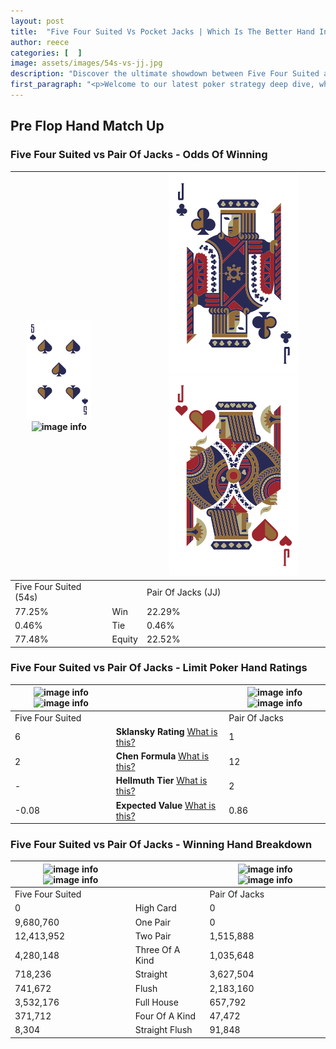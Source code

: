 ```yaml
---
layout: post
title:  "Five Four Suited Vs Pocket Jacks | Which Is The Better Hand In Poker? A Complete Guide"
author: reece
categories: [  ]
image: assets/images/54s-vs-jj.jpg
description: "Discover the ultimate showdown between Five Four Suited and Pair Of Jacks in poker! Uncover the odds, strategies, and scenarios where one hand triumphs over the other. Get ready to up your poker game with this thrilling analysis."
first_paragraph: "<p>Welcome to our latest poker strategy deep dive, where we're pitting two distinct hands against each other in a high-stakes showdown: Five Four Suited vs Pair Of Jacks.</p><p>In the dynamic world of poker, every decision counts, and knowing which hand holds the upper hand is key to your success at the table.</p><p>In this article, we'll dissect these two hands, explore the scenarios where one dominates the other, and equip you with the knowledge to make strategic choices that can tip the odds in your favor.</p><p>Get ready to unravel the intriguing dynamics of these poker hands and elevate your game to new heights.</p>"
---
```




[comment]: # (sp0)

## Pre Flop Hand Match Up

<div class="table hand-ratings" markdown="1"> 



### Five Four Suited vs Pair Of Jacks - Odds Of Winning


    
| ![image info](assets/images/hand1/5.png) ![image info](assets/images/hand1/4s.png) |  | ![image info](assets/images/hand2/j.png) ![image info](assets/images/hand2/jo.png) |
| -------- | -------- | -------- |
| Five Four Suited (54s) |  | Pair Of Jacks (JJ) |
| 77.25% | Win | 22.29% |
| 0.46% | Tie | 0.46% |
| 77.48% | Equity | 22.52% |




[comment]: # (sp1)



### Five Four Suited vs Pair Of Jacks - Limit Poker Hand Ratings


    
| ![image info](https://www.riverpairs.com/assets/images/hand1/5.png) ![image info](https://www.riverpairs.com/assets/images/hand1/4s.png) |  | ![image info](https://www.riverpairs.com/assets/images/hand2/j.png) ![image info](https://www.riverpairs.com/assets/images/hand2/jo.png) |
| -------- | -------- | -------- |
| Five Four Suited |  | Pair Of Jacks |
| 6 | **Sklansky Rating** [What is this?](/sklansky-rating-explained) | 1 |
| 2 | **Chen Formula** [What is this?](/chen-formula-explained) | 12 |
| - | **Hellmuth Tier** [What is this?](/Hellmuth-tier-explained) | 2 |
| -0.08 | **Expected Value** [What is this?](/expected-value-explained) | 0.86 |




[comment]: # (sp2)



### Five Four Suited vs Pair Of Jacks - Winning Hand Breakdown


    
| ![image info](https://www.riverpairs.com/assets/images/hand1/5.png) ![image info](https://www.riverpairs.com/assets/images/hand1/4s.png) |  | ![image info](https://www.riverpairs.com/assets/images/hand2/j.png) ![image info](https://www.riverpairs.com/assets/images/hand2/jo.png) |
| -------- | -------- | -------- |
| Five Four Suited |  | Pair Of Jacks |
| 0 | High Card | 0 |
| 9,680,760 | One Pair | 0 |
| 12,413,952 | Two Pair | 1,515,888 |
| 4,280,148 | Three Of A Kind | 1,035,648 |
| 718,236 | Straight | 3,627,504 |
| 741,672 | Flush | 2,183,160 |
| 3,532,176 | Full House | 657,792 |
| 371,712 | Four Of A Kind | 47,472 |
| 8,304 | Straight Flush | 91,848 |




[comment]: # (sp3)



</div>

[comment]: # (sp4)



[comment]: # (sp5)

